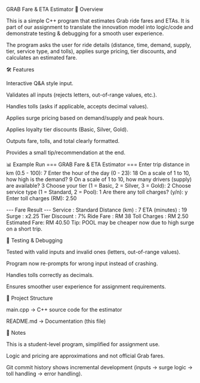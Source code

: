 GRAB Fare & ETA Estimator
📌 Overview

This is a simple C++ program that estimates Grab ride fares and ETAs.
It is part of our assignment to translate the innovation model into logic/code and demonstrate testing & debugging for a smooth user experience.

The program asks the user for ride details (distance, time, demand, supply, tier, service type, and tolls), applies surge pricing, tier discounts, and calculates an estimated fare.

🛠 Features

Interactive Q&A style input.

Validates all inputs (rejects letters, out-of-range values, etc.).

Handles tolls (asks if applicable, accepts decimal values).

Applies surge pricing based on demand/supply and peak hours.

Applies loyalty tier discounts (Basic, Silver, Gold).

Outputs fare, tolls, and total clearly formatted.

Provides a small tip/recommendation at the end.

📊 Example Run
=== GRAB Fare & ETA Estimator ===
Enter trip distance in km (0.5 - 100): 7
Enter the hour of the day (0 - 23): 18
On a scale of 1 to 10, how high is the demand? 9
On a scale of 1 to 10, how many drivers (supply) are available? 3
Choose your tier (1 = Basic, 2 = Silver, 3 = Gold): 2
Choose service type (1 = Standard, 2 = Pool): 1
Are there any toll charges? (y/n): y
Enter toll charges (RM): 2.50

--- Fare Result ---
Service       : Standard
Distance (km) : 7
ETA (minutes) : 19
Surge         : x2.25
Tier Discount : 7%
Ride Fare     : RM 38
Toll Charges  : RM 2.50
Estimated Fare: RM 40.50
Tip: POOL may be cheaper now due to high surge on a short trip.

🧪 Testing & Debugging

Tested with valid inputs and invalid ones (letters, out-of-range values).

Program now re-prompts for wrong input instead of crashing.

Handles tolls correctly as decimals.

Ensures smoother user experience for assignment requirements.

📂 Project Structure

main.cpp → C++ source code for the estimator

README.md → Documentation (this file)

📌 Notes

This is a student-level program, simplified for assignment use.

Logic and pricing are approximations and not official Grab fares.

Git commit history shows incremental development (inputs → surge logic → toll handling → error handling).
